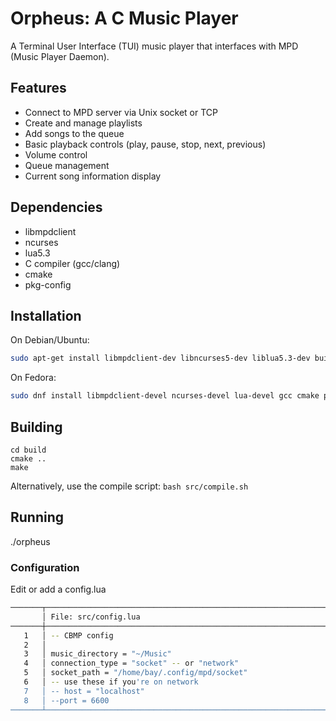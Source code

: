 # Orpheus: A C Music Player
A Terminal User Interface (TUI) music player that interfaces with MPD (Music Player Daemon).
## Features

* Connect to MPD server via Unix socket or TCP
* Create and manage playlists
* Add songs to the queue
* Basic playback controls (play, pause, stop, next, previous)
* Volume control
* Queue management
* Current song information display

## Dependencies

* libmpdclient
* ncurses
* lua5.3
* C compiler (gcc/clang)
* cmake
* pkg-config

## Installation

On Debian/Ubuntu:
```bash
sudo apt-get install libmpdclient-dev libncurses5-dev liblua5.3-dev build-essential cmake pkg-config

```
On Fedora:
```bash
sudo dnf install libmpdclient-devel ncurses-devel lua-devel gcc cmake pkgconf
```
## Building
```
cd build
cmake ..
make
```
Alternatively, use the compile script:
`bash src/compile.sh`

## Running
./orpheus

### Configuration
Edit or add a config.lua
```bash 
───────┬────────────────────────────────────────────────────────────────────────────────────────────────
       │ File: src/config.lua
───────┼────────────────────────────────────────────────────────────────────────────────────────────────
   1   │ -- CBMP config
   2   │
   3   │ music_directory = "~/Music"
   4   │ connection_type = "socket" -- or "network"
   5   │ socket_path = "/home/bay/.config/mpd/socket"
   6   │ -- use these if you're on network
   7   │ -- host = "localhost"
   8   │ --port = 6600
───────┴──────────────────────────────────────────────────────────────────────────────────────────────
```


